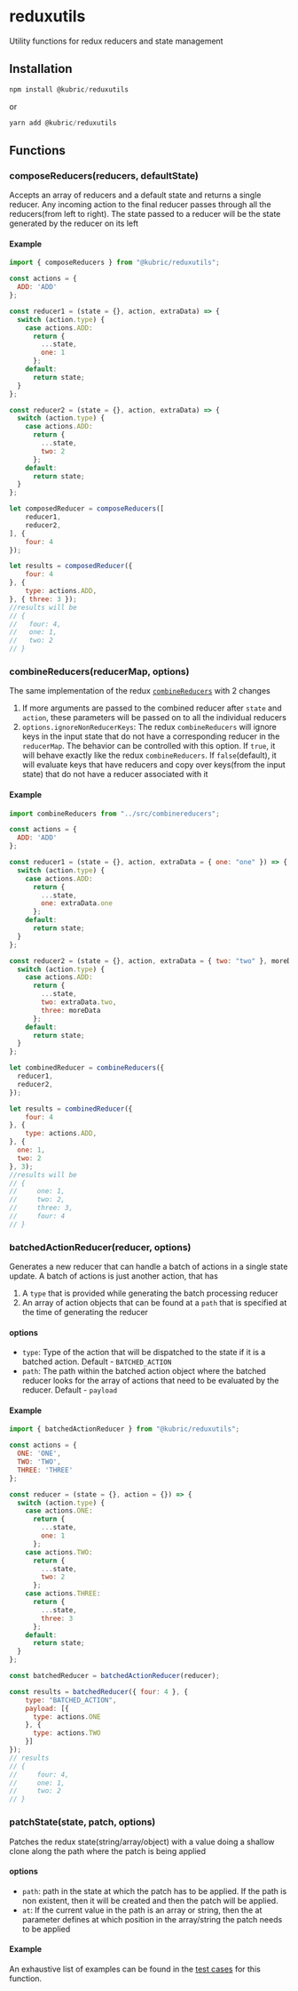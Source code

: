 # reduxutils

Utility functions for redux reducers and state management

## Installation

```JavaScript
npm install @kubric/reduxutils
```

or

```JavaScript
yarn add @kubric/reduxutils
```

## Functions

### composeReducers(reducers, defaultState)

Accepts an array of reducers and a default state and returns a single reducer. Any incoming action to the final reducer passes through all the reducers(from left to right). The state passed to a reducer will be the state generated by the reducer on its left

#### Example

```JavaScript
import { composeReducers } from "@kubric/reduxutils";

const actions = {
  ADD: 'ADD'
};

const reducer1 = (state = {}, action, extraData) => {
  switch (action.type) {
    case actions.ADD:
      return {
        ...state,
        one: 1
      };
    default:
      return state;
  }
};

const reducer2 = (state = {}, action, extraData) => {
  switch (action.type) {
    case actions.ADD:
      return {
        ...state,
        two: 2
      };
    default:
      return state;
  }
};

let composedReducer = composeReducers([
    reducer1,
    reducer2,
], {
    four: 4
});

let results = composedReducer({
    four: 4
}, {
    type: actions.ADD,
}, { three: 3 });
//results will be
// {
//   four: 4,
//   one: 1,
//   two: 2
// }
```

### combineReducers(reducerMap, options)

The same implementation of the redux [`combineReducers`](https://redux.js.org/api/combinereducers) with 2 changes

1. If more arguments are passed to the combined reducer after `state` and `action`, these parameters will be passed on to all the individual reducers
2. `options.ignoreNonReducerKeys`: The redux `combineReducers` will ignore keys in the input state that do not have a corresponding reducer in the `reducerMap`. The behavior can be controlled with this option. If `true`, it will behave exactly like the redux `combineReducers`. If `false`(default), it will evaluate keys that have reducers and copy over keys(from the input state) that do not have a reducer associated with it

#### Example

```JavaScript
import combineReducers from "../src/combinereducers";

const actions = {
  ADD: 'ADD'
};

const reducer1 = (state = {}, action, extraData = { one: "one" }) => {
  switch (action.type) {
    case actions.ADD:
      return {
        ...state,
        one: extraData.one
      };
    default:
      return state;
  }
};

const reducer2 = (state = {}, action, extraData = { two: "two" }, moreData = "three") => {
  switch (action.type) {
    case actions.ADD:
      return {
        ...state,
        two: extraData.two,
        three: moreData
      };
    default:
      return state;
  }
};

let combinedReducer = combineReducers({
  reducer1,
  reducer2,
});

let results = combinedReducer({
    four: 4
}, {
    type: actions.ADD,
}, {
  one: 1,
  two: 2
}, 3);
//results will be
// {
//     one: 1,
//     two: 2,
//     three: 3,
//     four: 4
// }
```

### batchedActionReducer(reducer, options)

Generates a new reducer that can handle a batch of actions in a single state update. A batch of actions is just another action, that has

1. A `type` that is provided while generating the batch processing reducer
2. An array of action objects that can be found at a `path` that is specified at the time of generating the reducer

#### options

* `type`: Type of the action that will be dispatched to the state if it is a batched action. Default - `BATCHED_ACTION`
* `path`: The path within the batched action object where the batched reducer looks for the array of actions that need to be evaluated by the reducer. Default - `payload`

#### Example

```JavaScript
import { batchedActionReducer } from "@kubric/reduxutils";

const actions = {
  ONE: 'ONE',
  TWO: 'TWO',
  THREE: 'THREE'
};

const reducer = (state = {}, action = {}) => {
  switch (action.type) {
    case actions.ONE:
      return {
        ...state,
        one: 1
      };
    case actions.TWO:
      return {
        ...state,
        two: 2
      };
    case actions.THREE:
      return {
        ...state,
        three: 3
      };
    default:
      return state;
  }
};

const batchedReducer = batchedActionReducer(reducer);

const results = batchedReducer({ four: 4 }, {
    type: "BATCHED_ACTION",
    payload: [{
      type: actions.ONE
    }, {
      type: actions.TWO
    }]
});
// results
// {
//     four: 4,
//     one: 1,
//     two: 2
// }
```

### patchState(state, patch, options)

Patches the redux state(string/array/object) with a value doing a shallow clone along the path where the patch is being applied

#### options

* `path`: path in the state at which the patch has to be applied. If the path is non existent, then it will be created and then the patch will be applied.
* `at`: If the current value in the path is an array or string, then the at parameter defines at which position in the array/string the patch needs to be applied

#### Example

An exhaustive list of examples can be found in the [test cases](tests/patchstate.test.js) for this function.
